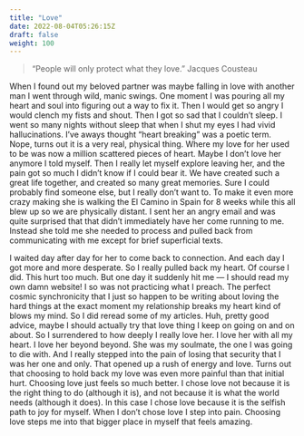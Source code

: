 ```yaml
---
title: "Love"
date: 2022-08-04T05:26:15Z
draft: false
weight: 100
---
```

> “People will only protect what they love.”
 Jacques Cousteau

When I found out my beloved partner was maybe falling in love with another man I went through wild, manic swings. One moment I was pouring all my heart and soul into figuring out a way to fix it. Then I would get so angry I would clench my fists and shout. Then I got so sad that I couldn’t sleep. I went so many nights without sleep that when I shut my eyes I had vivid hallucinations. I’ve aways thought “heart breaking” was a poetic term. Nope, turns out it is a very real, physical thing. Where my love for her used to be was now a million scattered pieces of heart. Maybe I don’t love her anymore I told myself. Then I really let myself explore leaving her, and the pain got so much I didn’t know if I could bear it. We have created such a great life together, and created so many great memories. Sure I could probably find someone else, but I really don’t want to. To make it even more crazy making she is walking the El Camino in Spain for 8 weeks while this all blew up so we are physically distant. I sent her an angry email and was quite surprised that that didn’t immediately have her come running to me. Instead she told me she needed to process and pulled back from communicating with me except for brief superficial texts.

I waited day after day for her to come back to connection. And each day I got more and more desperate.  So I really pulled back my heart. Of course I did. This hurt too much.  But one day it suddenly hit me — I should read my own damn website! I so was not practicing what I preach. The perfect cosmic synchronicity that I just so happen to be writing about loving the hard things at the exact moment my relationship breaks my heart kind of blows my mind. So I did reread some of my articles. Huh, pretty good advice, maybe I should actually try that love thing I keep on going on and on about. So I surrendered to how deeply I really love her. I love her with all my heart. I love her beyond beyond. She was my soulmate, the one I was going to die with. And I really stepped into the pain of losing that security that I was her one and only.  That opened up a rush of energy and love. Turns out that choosing to hold back my love was even more painful than that initial hurt. Choosing love just feels so much better. I chose love not because it is the right thing to do (although it is), and not because it is what the world needs (although it does). In this case I chose love because it is the selfish path to joy for myself. When I don’t chose love I step into pain. Choosing love steps me into that bigger place in myself that feels amazing. 